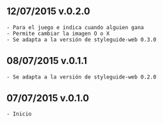## 12/07/2015 v.0.2.0
    - Para el juego e indica cuando alguien gana
    - Permite cambiar la imagen O o X
    - Se adapta a la versión de styleguide-web 0.3.0

## 08/07/2015 v.0.1.1
    - Se adapta a la versión de styleguide-web 0.2.0

## 07/07/2015 v.0.1.0
    - Inicio